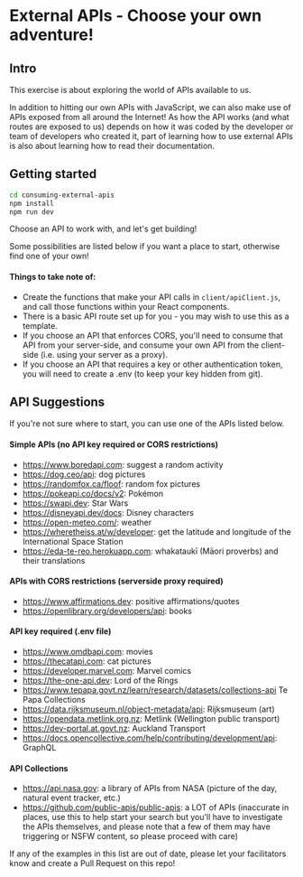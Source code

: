 # External APIs - Choose your own adventure!

## Intro

This exercise is about exploring the world of APIs available to us. 

In addition to hitting our own APIs with JavaScript, we can also make use of APIs exposed from all around the Internet! As how the API works (and what routes are exposed to us) depends on how it was coded by the developer or team of developers who created it, part of learning how to use external APIs is also about learning how to read their documentation.

## Getting started

```sh
cd consuming-external-apis
npm install
npm run dev
```

Choose an API to work with, and let's get building! 

Some possibilities are listed below if you want a place to start, otherwise find one of your own!

#### Things to take note of:
* Create the functions that make your API calls in `client/apiClient.js`, and call those functions within your React components.
* There is a basic API route set up for you - you may wish to use this as a template.
* If you choose an API that enforces CORS, you'll need to consume that API from your server-side, and consume your own API from the client-side (i.e. using your server as a proxy).
* If you choose an API that requires a key or other authentication token, you will need to create a .env (to keep your key hidden from git).

## API Suggestions

If you're not sure where to start, you can use one of the APIs listed below. 

#### Simple APIs (no API key required or CORS restrictions)
* https://www.boredapi.com: suggest a random activity
* https://dog.ceo/api: dog pictures
* https://randomfox.ca/floof: random fox pictures
* https://pokeapi.co/docs/v2: Pokémon
* https://swapi.dev: Star Wars
* https://disneyapi.dev/docs: Disney characters
* https://open-meteo.com/: weather
* https://wheretheiss.at/w/developer: get the latitude and longitude of the International Space Station
* https://eda-te-reo.herokuapp.com: whakataukī (Māori proverbs) and their translations

#### APIs with CORS restrictions (serverside proxy required)
* https://www.affirmations.dev: positive affirmations/quotes
* https://openlibrary.org/developers/api: books

#### API key required (.env file)
* https://www.omdbapi.com: movies
* https://thecatapi.com: cat pictures
* https://developer.marvel.com: Marvel comics
* https://the-one-api.dev: Lord of the Rings
* https://www.tepapa.govt.nz/learn/research/datasets/collections-api Te Papa Collections
* https://data.rijksmuseum.nl/object-metadata/api: Rijksmuseum (art)
* https://opendata.metlink.org.nz: Metlink (Wellington public transport)
* https://dev-portal.at.govt.nz: Auckland Transport
* https://docs.opencollective.com/help/contributing/development/api: GraphQL

#### API Collections
* https://api.nasa.gov: a library of APIs from NASA (picture of the day, natural event tracker, etc.)
* https://github.com/public-apis/public-apis: a LOT of APIs (inaccurate in places, use this to help start your search but you'll have to investigate the APIs themselves, and please note that a few of them may have triggering or NSFW content, so please proceed with care)

If any of the examples in this list are out of date, please let your facilitators know and create a Pull Request on this repo!
